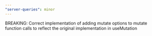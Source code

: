 ```yaml
---
"server-queries": minor
---
```


BREAKING: Correct implementation of adding mutate options to mutate function calls to reflect the original implementation in useMutation
